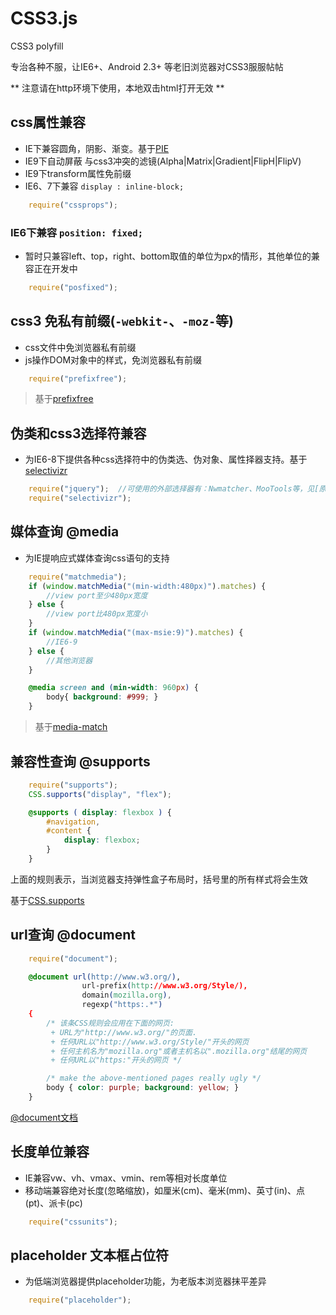 CSS3.js
=======

CSS3 polyfill

专治各种不服，让IE6+、Android 2.3+ 等老旧浏览器对CSS3服服帖帖

** 注意请在http环境下使用，本地双击html打开无效 **

## css属性兼容

- IE下兼容圆角，阴影、渐变。基于[PIE](http://css3pie.com/)
- IE9下自动屏蔽 与css3冲突的滤镜(Alpha|Matrix|Gradient|FlipH|FlipV)
- IE9下transform属性免前缀
- IE6、7下兼容 `display : inline-block;`

```javascript
	require("cssprops");
```

### IE6下兼容 `position: fixed;`

- 暂时只兼容left、top，right、bottom取值的单位为px的情形，其他单位的兼容正在开发中

```javascript
	require("posfixed");
```

## css3 免私有前缀(`-webkit-`、`-moz-`等)

- css文件中免浏览器私有前缀
- js操作DOM对象中的样式，免浏览器私有前缀

```javascript
	require("prefixfree");
```

> 基于[prefixfree](http://leaverou.github.io/prefixfree/)

## 伪类和css3选择符兼容

- 为IE6-8下提供各种css选择符中的伪类选、伪对象、属性择器支持。基于[selectivizr](http://www.selectivizr.com/)

```javascript
	require("jquery");	//可使用的外部选择器有：Nwmatcher、MooTools等，见[原版selectivizr官网](http://www.selectivizr.com/)
	require("selectivizr");
```

## 媒体查询 @media

- 为IE提响应式媒体查询css语句的支持

```javascript
	require("matchmedia");
	if (window.matchMedia("(min-width:480px)").matches) {
		//view port至少480px宽度  
	} else {
		//view port比480px宽度小  
	}
	if (window.matchMedia("(max-msie:9)").matches) {
		//IE6-9
	} else {
		//其他浏览器  
	}
```

```CSS
	@media screen and (min-width: 960px) {
		body{ background: #999; }
	}
```

> 基于[media-match](https://github.com/weblinc/media-match)

## 兼容性查询 @supports

```javascript
	require("supports");
	CSS.supports("display", "flex");
```

```CSS
	@supports ( display: flexbox ) {
		#navigation,
		#content {
			display: flexbox;
		}
	}
```

上面的规则表示，当浏览器支持弹性盒子布局时，括号里的所有样式将会生效

基于[CSS.supports](https://github.com/termi/CSS.supports)

## url查询 @document

```javascript
	require("document");
```

```CSS
	@document url(http://www.w3.org/),
				url-prefix(http://www.w3.org/Style/),
				domain(mozilla.org),
				regexp("https:.*")
	{
		/* 该条CSS规则会应用在下面的网页:
		 + URL为"http://www.w3.org/"的页面.
		 + 任何URL以"http://www.w3.org/Style/"开头的网页
		 + 任何主机名为"mozilla.org"或者主机名以".mozilla.org"结尾的网页     
		 + 任何URL以"https:"开头的网页 */

		/* make the above-mentioned pages really ugly */
		body { color: purple; background: yellow; }
	}
```

[@document文档](https://developer.mozilla.org/zh-CN/docs/Web/CSS/@document)

## 长度单位兼容

- IE兼容vw、vh、vmax、vmin、rem等相对长度单位
- 移动端兼容绝对长度(忽略缩放)，如厘米(cm)、毫米(mm)、英寸(in)、点(pt)、派卡(pc)

```javascript
	require("cssunits");
```

## placeholder 文本框占位符

- 为低端浏览器提供placeholder功能，为老版本浏览器抹平差异

```javascript
	require("placeholder");
```

